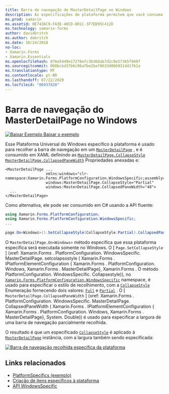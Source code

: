 ```yaml
---
title: Barra de navegação do MasterDetailPage no Windows
description: As especificações de plataforma permitem que você consuma a funcionalidade que só está disponível em uma plataforma específica, sem implementar renderizadores ou efeitos personalizados. Este artigo explica como consumir a plataforma Windows específica que recolhe a barra de navegação em um MasterDetailPage.
ms.prod: xamarin
ms.assetid: 0E7436C9-FA3E-40CD-801C-3F7ED95C412D
ms.technology: xamarin-forms
author: davidbritch
ms.author: dabritch
ms.date: 10/24/2018
no-loc:
- Xamarin.Forms
- Xamarin.Essentials
ms.openlocfilehash: 876e5449e17276efc3b368ab7d2c9e57365f948f
ms.sourcegitcommit: 008bcbd37b6c96a7be2baf0633d066931d41f61a
ms.translationtype: MT
ms.contentlocale: pt-BR
ms.lasthandoff: 07/22/2020
ms.locfileid: "86937820"
---
```

# <a name="masterdetailpage-navigation-bar-on-windows"></a>Barra de navegação do MasterDetailPage no Windows

[![Baixar Exemplo](~/media/shared/download.png) Baixar o exemplo](https://docs.microsoft.com/samples/xamarin/xamarin-forms-samples/userinterface-platformspecifics)

Esse Plataforma Universal do Windows específico à plataforma é usado para recolher a barra de navegação em um [`MasterDetailPage`](xref:Xamarin.Forms.MasterDetailPage) , e é consumido em XAML definindo as [`MasterDetailPage.CollapseStyle`](xref:Xamarin.Forms.PlatformConfiguration.WindowsSpecific.MasterDetailPage.CollapseStyleProperty) [`MasterDetailPage.CollapsedPaneWidth`](xref:Xamarin.Forms.PlatformConfiguration.WindowsSpecific.MasterDetailPage.CollapsedPaneWidthProperty) Propriedades anexadas e:

```xaml
<MasterDetailPage ...
                  xmlns:windows="clr-namespace:Xamarin.Forms.PlatformConfiguration.WindowsSpecific;assembly=Xamarin.Forms.Core"
                  windows:MasterDetailPage.CollapseStyle="Partial"
                  windows:MasterDetailPage.CollapsedPaneWidth="48">
  ...
</MasterDetailPage>

```

Como alternativa, ele pode ser consumido em C# usando a API fluente:

```csharp
using Xamarin.Forms.PlatformConfiguration;
using Xamarin.Forms.PlatformConfiguration.WindowsSpecific;
...

page.On<Windows>().SetCollapseStyle(CollapseStyle.Partial).CollapsedPaneWidth(148);
```

O `MasterDetailPage.On<Windows>` método especifica que essa plataforma específica será executada somente no Windows. O [ `Page.SetCollapseStyle` ] (xref: Xamarin.Forms . PlatformConfiguration. WindowsSpecific. MasterDetailPage. setcolapsostyle ( Xamarin.Forms . IPlatformElementConfiguration { Xamarin.Forms . PlatformConfiguration. Windows, Xamarin.Forms . MasterDetailPage}, Xamarin.Forms . O método PlatformConfiguration. WindowsSpecific. Collapsestyle)), no [`Xamarin.Forms.PlatformConfiguration.WindowsSpecific`](xref:Xamarin.Forms.PlatformConfiguration.WindowsSpecific) namespace, é usado para especificar o estilo de recolhimento, com a [`CollapseStyle`](xref:Xamarin.Forms.PlatformConfiguration.WindowsSpecific.CollapseStyle) Enumeração fornecendo dois valores: [`Full`](xref:Xamarin.Forms.PlatformConfiguration.WindowsSpecific.CollapseStyle.Full) e [`Partial`](xref:Xamarin.Forms.PlatformConfiguration.WindowsSpecific.CollapseStyle.Partial) . O [ `MasterDetailPage.CollapsedPaneWidth` ] (xref: Xamarin.Forms . PlatformConfiguration. WindowsSpecific. MasterDetailPage. CollapsedPaneWidth ( Xamarin.Forms . IPlatformElementConfiguration { Xamarin.Forms . PlatformConfiguration. Windows, Xamarin.Forms . MasterDetailPage}, System. Double)) é usado para especificar a largura de uma barra de navegação parcialmente recolhida.

O resultado é que um especificado [`CollapseStyle`](xref:Xamarin.Forms.PlatformConfiguration.WindowsSpecific.CollapseStyle) é aplicado à [`MasterDetailPage`](xref:Xamarin.Forms.MasterDetailPage) instância, com a largura também sendo especificada:

[![Barra de navegação recolhida específica da plataforma](masterdetailpage-navigation-bar-images/collapsed-navigation-bar.png)](masterdetailpage-navigation-bar-images/collapsed-navigation-bar-large.png#lightbox "Barra de navegação recolhida específica da plataforma")

## <a name="related-links"></a>Links relacionados

- [PlatformSpecifics (exemplo)](https://docs.microsoft.com/samples/xamarin/xamarin-forms-samples/userinterface-platformspecifics)
- [Criação de itens específicos à plataforma](~/xamarin-forms/platform/platform-specifics/index.md#creating-platform-specifics)
- [API WindowsSpecific](xref:Xamarin.Forms.PlatformConfiguration.WindowsSpecific)
